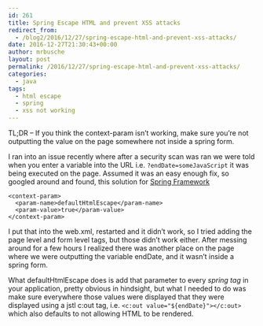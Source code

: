```yaml
---
id: 261
title: Spring Escape HTML and prevent XSS attacks
redirect_from:
  - /blog2/2016/12/27/spring-escape-html-and-prevent-xss-attacks/
date: 2016-12-27T21:30:43+00:00
author: mrbusche
layout: post
permalink: /2016/12/27/spring-escape-html-and-prevent-xss-attacks/
categories:
  - java
tags:
  - html escape
  - spring
  - xss not working
---
```


TL;DR &#8211; If you think the context-param isn&#8217;t working, make sure you&#8217;re not outputting the value on the page somewhere not inside a spring form.

I ran into an issue recently where after a security scan was ran we were told when you enter a variable into the URL i.e. `?endDate=someJavaScript` it was being executed on the page. Assumed it was an easy enough fix, so googled around and found, this solution for [Spring Framework](https://stackoverflow.com/questions/2147958/how-do-i-prevent-people-from-doing-xss-in-spring-mvc)

    <context-param>
      <param-name>defaultHtmlEscape</param-name>
      <param-value>true</param-value>
    </context-param>

I put that into the web.xml, restarted and it didn&#8217;t work, so I tried adding the page level and form level tags, but those didn&#8217;t work either. After messing around for a few hours I realized there was another place on the page where we were outputting the variable endDate, and it wasn&#8217;t inside a spring form.

What defaultHtmlEscape does is add that parameter to every _spring tag_ in your application, pretty obvious in hindsight, but what I needed to do was make sure everywhere those values were displayed that they were displayed using a jstl c:out tag, i.e. `<c:out value="${endDate}"></c:out>` which also defaults to not allowing HTML to be rendered.
